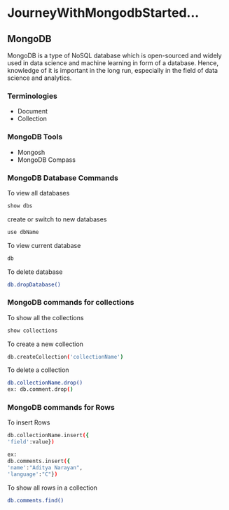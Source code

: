 # JourneyWithMongodbStarted...

## MongoDB

MongoDB is a type of NoSQL database which is open-sourced and widely used in data science and machine learning in form of a database. Hence, knowledge of it is important in the long run, especially in the field of data science and analytics.

### Terminologies
- Document
- Collection
### MongoDB Tools 
- Mongosh
- MongoDB Compass

### MongoDB Database Commands
To view all databases
```bash
show dbs
```
create  or switch to new databases 
```bash
use dbName
```

To view current database
```bash
db
```
To delete database
```bash
db.dropDatabase()
```

### MongoDB commands for collections
To show all the collections
```bash
show collections
```
To create a new collection 
```bash
db.createCollection('collectionName')
```

To delete a collection
```bash
db.collectionName.drop()
ex: db.comment.drop()
```

### MongoDB commands for Rows
To insert Rows
```bash
db.collectionName.insert({
'field':value})

ex:
db.comments.insert({
'name':"Aditya Narayan",
'language':"C"})
```

To show all rows in a collection
```bash
db.comments.find()
```
